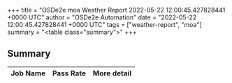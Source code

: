 +++
title = "OSDe2e moa Weather Report 2022-05-22 12:00:45.427828441 +0000 UTC"
author = "OSDe2e Automation"
date = "2022-05-22 12:00:45.427828441 +0000 UTC"
tags = ["weather-report", "moa"]
summary = "<table class=\"summary\"></table>"
+++
## Summary

| Job Name | Pass Rate | More detail |
|----------|-----------|-------------|




